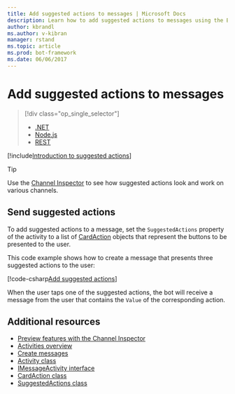 ```yaml
---
title: Add suggested actions to messages | Microsoft Docs
description: Learn how to add suggested actions to messages using the Bot Builder SDK for .NET.
author: kbrandl
ms.author: v-kibran
manager: rstand
ms.topic: article
ms.prod: bot-framework
ms.date: 06/06/2017
---
```


# Add suggested actions to messages
> [!div class="op_single_selector"]
> - [.NET](../dotnet/bot-builder-dotnet-add-suggested-actions.md)
> - [Node.js](../nodejs/bot-builder-nodejs-send-suggested-actions.md)
> - [REST](../rest-api/bot-framework-rest-connector-add-suggested-actions.md)

[!include[Introduction to suggested actions](~/includes/snippet-suggested-actions-intro.md)] 

> [!TIP]
> Use the [Channel Inspector][channelInspector] to see how suggested actions look and work on various channels.

## Send suggested actions

To add suggested actions to a message, set the `SuggestedActions` property of the activity to a list of [CardAction][cardAction] objects that represent the buttons to be presented to the user. 

This code example shows how to create a message that presents three suggested actions to the user:

[!code-csharp[Add suggested actions](~/includes/code/dotnet-add-suggested-actions.cs#addSuggestedActions)]

When the user taps one of the suggested actions, the bot will receive a message from the user that contains the `Value` of the corresponding action.

## Additional resources

- [Preview features with the Channel Inspector][inspector]
- [Activities overview](~/dotnet/bot-builder-dotnet-activities.md)
- [Create messages](~/dotnet/bot-builder-dotnet-create-messages.md)
- <a href="https://docs.microsoft.com/en-us/dotnet/api/microsoft.bot.connector.activity?view=botbuilder-3.8" target="_blank">Activity class</a>
- <a href="https://docs.microsoft.com/en-us/dotnet/api/microsoft.bot.connector.imessageactivity?view=botbuilder-3.8" target="_blank">IMessageActivity interface</a>
- <a href="https://docs.microsoft.com/en-us/dotnet/api/microsoft.bot.connector.cardaction?view=botbuilder-3.8" target="_blank">CardAction class</a>
- <a href="https://docs.microsoft.com/en-us/dotnet/api/microsoft.bot.connector.suggestedactions?view=botbuilder-3.8" target="_blank">SuggestedActions class</a>

[cardAction]: https://docs.microsoft.com/en-us/dotnet/api/microsoft.bot.connector.cardaction?view=botbuilder-3.8

[inspector]: ../portal-channel-inspector.md

[channelInspector]: https://docs.botframework.com/en-us/channel-inspector/channels/Skype/